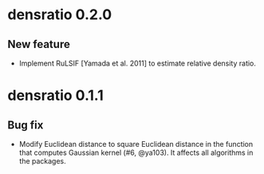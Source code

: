 # densratio 0.2.0

## New feature

* Implement RuLSIF [Yamada et al. 2011] to estimate relative density ratio.

# densratio 0.1.1

## Bug fix

* Modify Euclidean distance to square Euclidean distance in the function that computes Gaussian kernel (#6, @ya103). It affects all algorithms in the packages.
